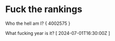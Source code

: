 # Fuck the rankings

Who the hell am I?
{ 4002575 }

What fucking year is it?
[ 2024-07-01T16:30:00Z ]
